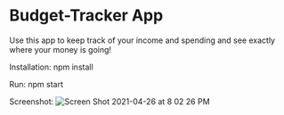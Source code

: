 # Budget-Tracker App

Use this app to keep track of your income and spending and see exactly where your money is going!

Installation:
npm install

Run:
npm start

Screenshot:
![Screen Shot 2021-04-26 at 8 02 26 PM](https://user-images.githubusercontent.com/66282427/116165858-c134ce00-a6ca-11eb-91e2-762f73c49d5e.png)
